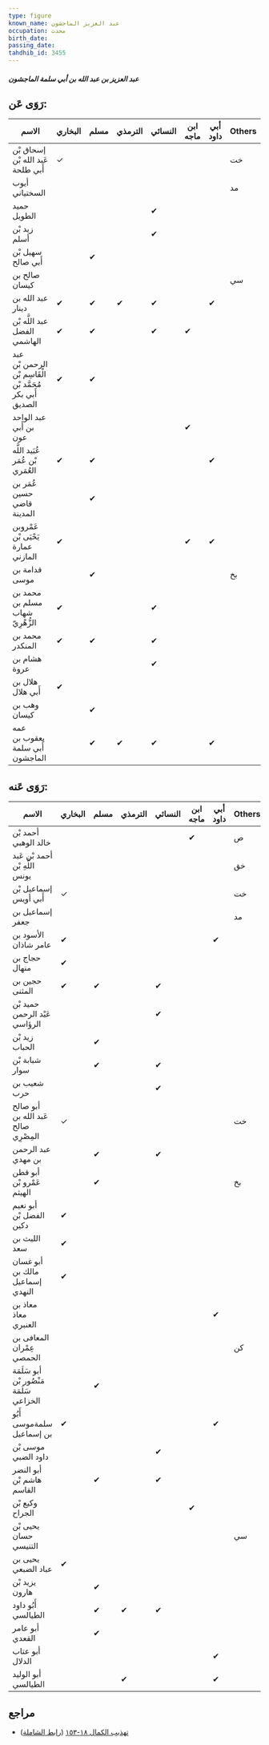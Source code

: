 ```yaml
---
type: figure
known_name: عبد العزيز الماجشون
occupation: محدث
birth_date:
passing_date:
tahdhib_id: 3455
---
```

##### عبد العزيز بن عبد الله بن أبي سلمة الماجشون

## رَوَى عَن:
| الاسم                                                     | البخاري | مسلم | الترمذي | النسائي | ابن ماجه | أبي داود | Others |
| --------------------------------------------------------- | ------- | ---- | ------- | ------- | -------- | -------- | ------ |
| إسحاق بْن عَبد الله بْن أَبي طلحة                         | ✓       |      |         |         |          |          | خت     |
| أيوب السختياني                                            |         |      |         |         |          |          | مد     |
| حميد الطويل                                               |         |      |         | ✔       |          |          |        |
| زيد بْن أسلم                                              |         |      |         | ✔       |          |          |        |
| سهيل بْن أَبي صالح                                        |         | ✔    |         |         |          |          |        |
| صالح بن كيسان                                             |         |      |         |         |          |          | سي     |
| عبد الله بن دينار                                         | ✔       | ✔    | ✔       | ✔       |          | ✔        |        |
| عبد اللَّه بْن الفضل الهاشمي                              | ✔       | ✔    |         | ✔       | ✔        |          |        |
| عبد الرحمن بْن الْقَاسِم بْن مُحَمَّد بْن أَبي بكر الصديق | ✔       | ✔    |         |         |          |          |        |
| عبد الواحد بن أَبي عون                                    |         |      |         |         | ✔        |          |        |
| عُبَيد اللَّه بْن عُمَر العُمَري                          | ✔       | ✔    |         |         |          | ✔        |        |
| عُمَر بن حسين قاضي المدينة                                |         | ✔    |         |         |          |          |        |
| عَمْروبن يَحْيَى بْن عمارة المازني                        | ✔       |      |         |         | ✔        | ✔        |        |
| قدامة بن موسى                                             |         | ✔    |         |         |          |          | بخ     |
| محمد بن مسلم بن شهاب الزُّهْرِيّ                          | ✔       |      |         | ✔       |          |          |        |
| محمد بن المنكدر                                           | ✔       | ✔    |         | ✔       |          |          |        |
| هشام بن عروة                                              |         |      |         | ✔       |          |          |        |
| هلال بن أَبي هلال                                         | ✔       |      |         |         |          |          |        |
| وهب بن كيسان                                              |         | ✔    |         |         |          |          |        |
| عمه يعقوب بن أَبي سلمة الماجشون                           |         | ✔    | ✔       | ✔       |          | ✔        |        |
## رَوَى عَنه:
| الاسم                                    | البخاري | مسلم | الترمذي | النسائي | ابن ماجه | أبي داود | Others |
| ---------------------------------------- | ------- | ---- | ------- | ------- | -------- | -------- | ------ |
| أحمد بْن خالد الوهبي                     |         |      |         |         | ✔        |          | ص      |
| أحمد بْن عَبد اللَّهِ بْن يونس           |         |      |         |         |          |          | خق     |
| إسماعيل بْن أَبي أويس                    | ✓       |      |         |         |          |          | خت     |
| إسماعيل بن جعفر                          |         |      |         |         |          |          | مد     |
| الأسود بن عامر شاذان                     | ✔       |      |         |         |          | ✔        |        |
| حجاج بن منهال                            | ✔       |      |         |         |          |          |        |
| حجين بن المثنى                           | ✔       | ✔    |         | ✔       |          |          |        |
| حميد بْن عَبْد الرحمن الرؤاسي            |         |      |         | ✔       |          |          |        |
| زيد بْن الحباب                           |         | ✔    |         |         |          |          |        |
| شبابة بْن سوار                           |         | ✔    |         | ✔       |          |          |        |
| شعيب بن حرب                              |         |      |         | ✔       |          |          |        |
| أبو صالح عَبد الله بن صالح المِصْرِي     | ✓       |      |         |         |          |          | خت     |
| عبد الرحمن بن مهدي                       |         | ✔    |         | ✔       |          |          |        |
| أبو قطن عَمْرو بْن الهيثم                |         | ✔    |         |         |          |          | بخ     |
| أبو نعيم الفضل بْن دكين                  | ✔       |      |         |         |          |          |        |
| الليث بن سعد                             | ✔       |      |         |         |          |          |        |
| أبو غسان مالك بن إسماعيل النهدي          | ✔       |      |         |         |          |          |        |
| معاذ بن معاذ العنبري                     |         |      |         |         |          | ✔        |        |
| المعافى بن عِمْران الحمصي                |         |      |         |         |          |          | كن     |
| أبو سَلَمَة مَنْصُور بْن سَلَمَة الخزاعي |         | ✔    |         |         |          |          |        |
| أَبُو سلمةموسى بن إسماعيل                | ✔       |      |         |         |          | ✔        |        |
| موسى بْن داود الضبي                      |         |      |         | ✔       |          |          |        |
| أبو النضر هاشم بْن القاسم                |         | ✔    |         | ✔       |          |          |        |
| وكيع بْن الجراح                          |         |      |         |         | ✔        |          |        |
| يحيى بْن حسان التنيسي                    |         |      |         |         |          |          | سي     |
| يحيى بن عباد الضبعي                      | ✔       |      |         |         |          |          |        |
| يزيد بْن هارون                           |         | ✔    |         |         |          |          |        |
| أَبُو داود الطيالسي                      |         | ✔    | ✔       | ✔       |          |          |        |
| أبو عامر القعدي                          |         | ✔    |         |         |          |          |        |
| أبو عتاب الدلال                          |         |      |         |         |          | ✔        |        |
| أبو الوليد الطيالسي                      |         |      | ✔       |         |          | ✔        |        |
## مراجع
- [تهذيب الكمال ١٨-١٥٣](obsidian://open?vault=Tahdhib-al-Kamal&file=Figures/٣٤٥٥-عبد%20العزيز%20بن%20عبد%20الله%20بن%20أبي%20سلمة%20الماجشون) ([رابط الشاملة](https://shamela.ws/book/3722/9186))